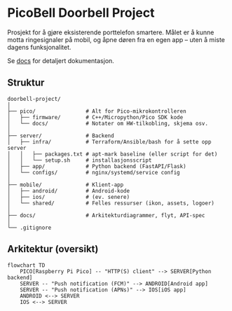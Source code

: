 # PicoBell Doorbell Project

Prosjekt for å gjøre eksisterende porttelefon smartere.   Målet er å kunne motta ringesignaler på mobil, og åpne døren fra en egen app – uten å miste dagens funksjonalitet.  

Se [docs](docs/) for detaljert dokumentasjon.

## Struktur

    doorbell-project/
    │
    ├── pico/                # Alt for Pico-mikrokontrolleren
    │   ├── firmware/        # C++/Micropython/Pico SDK kode
    │   └── docs/            # Notater om HW-tilkobling, skjema osv.
    │
    ├── server/              # Backend
    │   ├── infra/           # Terraform/Ansible/bash for å sette opp server
    │   │   ├── packages.txt # apt-mark baseline (eller script for det)
    │   │   └── setup.sh     # installasjonsscript
    │   ├── app/             # Python backend (FastAPI/Flask)
    │   └── configs/         # nginx/systemd/service config
    │
    ├── mobile/              # Klient-app
    │   ├── android/         # Android-kode
    │   ├── ios/             # (ev. senere)
    │   └── shared/          # Felles ressurser (ikon, assets, logoer)
    │
    ├── docs/                # Arkitekturdiagrammer, flyt, API-spec
    │
    └── .gitignore


## Arkitektur (oversikt)

```mermaid
flowchart TD
    PICO[Raspberry Pi Pico] -- "HTTP(S) client" --> SERVER[Python backend]
    SERVER -- "Push notification (FCM)" --> ANDROID[Android app]
    SERVER -- "Push notification (APNs)" --> IOS[iOS app]
    ANDROID <--> SERVER
    IOS <--> SERVER

